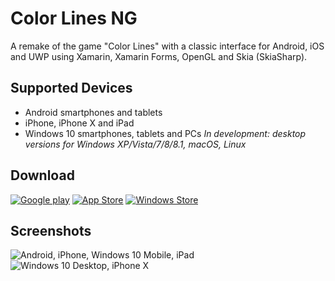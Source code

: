 # Color Lines NG
A remake of the game "Color Lines" with a classic interface for Android, iOS and UWP using Xamarin, Xamarin Forms, OpenGL and Skia (SkiaSharp).

## Supported Devices
* Android smartphones and tablets
* iPhone, iPhone X and iPad
* Windows 10 smartphones, tablets and PCs
*In development: desktop versions for Windows XP/Vista/7/8/8.1, macOS, Linux*

## Download
[![Google play][2]][1] [![App Store][4]][3] [![Windows Store][6]][5]

  [1]: https://play.google.com/store/apps/details?id=com.vlbor.ColorLinesNG&hl=en
  [2]: http://i.imgur.com/sJmg9Nj.png (Google play)
  [3]: https://itunes.apple.com/us/app/color-lines-ng/id1242999020
  [4]: http://i.imgur.com/VhwhbFa.png (App Store)
  [5]: https://www.microsoft.com/store/apps/9nt70zzmfrl5
  [6]: http://i.imgur.com/fzk3qbz.png (Windows Store)
  
## Screenshots
![Android, iPhone, Windows 10 Mobile, iPad](https://i.imgur.com/cQe5r3k.png)
![Windows 10 Desktop, iPhone X](https://i.imgur.com/WAxfRV6.png)